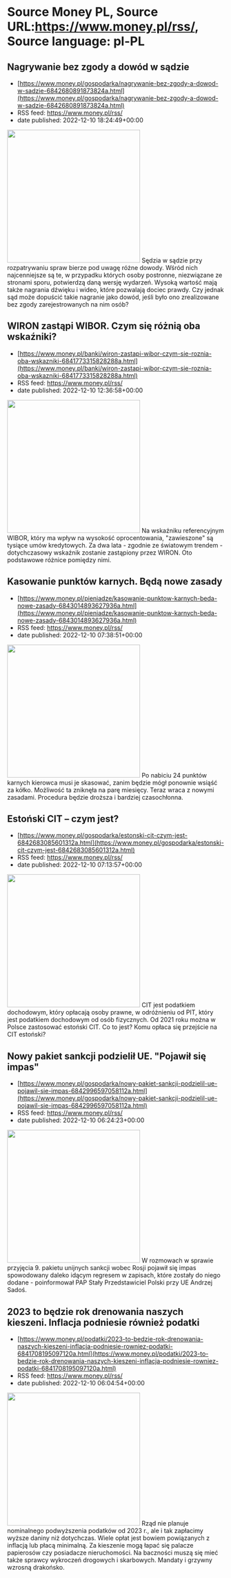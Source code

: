 # Source Money PL, Source URL:https://www.money.pl/rss/, Source language: pl-PL

## Nagrywanie bez zgody a dowód w sądzie
 - [https://www.money.pl/gospodarka/nagrywanie-bez-zgody-a-dowod-w-sadzie-6842680891873824a.html](https://www.money.pl/gospodarka/nagrywanie-bez-zgody-a-dowod-w-sadzie-6842680891873824a.html)
 - RSS feed: https://www.money.pl/rss/
 - date published: 2022-12-10 18:24:49+00:00

<img src="https://i.wpimg.pl/308x/filerepo.grupawp.pl/api/v1/display/embed/6456a911-f567-4630-8d3d-b72041aa55ae" width="308" /> Sędzia w sądzie przy rozpatrywaniu spraw bierze pod uwagę różne dowody. Wśród nich najcenniejsze są te, w przypadku których osoby postronne, niezwiązane ze stronami sporu, potwierdzą daną wersję wydarzeń. Wysoką wartość mają także nagrania dźwięku i wideo, które pozwalają dociec prawdy. Czy jednak sąd może dopuścić takie nagranie jako dowód, jeśli było ono zrealizowane bez zgody zarejestrowanych na nim osób?

## WIRON zastąpi WIBOR. Czym się różnią oba wskaźniki?
 - [https://www.money.pl/banki/wiron-zastapi-wibor-czym-sie-roznia-oba-wskazniki-6841773315828288a.html](https://www.money.pl/banki/wiron-zastapi-wibor-czym-sie-roznia-oba-wskazniki-6841773315828288a.html)
 - RSS feed: https://www.money.pl/rss/
 - date published: 2022-12-10 12:36:58+00:00

<img src="https://i.wpimg.pl/308x/filerepo.grupawp.pl/api/v1/display/embed/4bf34670-25f9-48b3-984a-fb8b09f293d6" width="308" /> Na wskaźniku referencyjnym WIBOR, który ma wpływ na wysokość oprocentowania, "zawieszone" są tysiące umów kredytowych. Za dwa lata - zgodnie ze światowym trendem - dotychczasowy wskaźnik zostanie zastąpiony przez WIRON. Oto podstawowe różnice pomiędzy nimi.

## Kasowanie punktów karnych. Będą nowe zasady
 - [https://www.money.pl/pieniadze/kasowanie-punktow-karnych-beda-nowe-zasady-6843014893627936a.html](https://www.money.pl/pieniadze/kasowanie-punktow-karnych-beda-nowe-zasady-6843014893627936a.html)
 - RSS feed: https://www.money.pl/rss/
 - date published: 2022-12-10 07:38:51+00:00

<img src="https://i.wpimg.pl/308x/filerepo.grupawp.pl/api/v1/display/embed/051fda29-683e-4d61-aec0-5b7b474c3dba" width="308" /> Po nabiciu 24 punktów karnych kierowca musi je skasować, zanim będzie mógł ponownie wsiąść za kółko. Możliwość ta zniknęła na parę miesięcy. Teraz wraca z nowymi zasadami. Procedura będzie droższa i bardziej czasochłonna.

## Estoński CIT – czym jest?
 - [https://www.money.pl/gospodarka/estonski-cit-czym-jest-6842683085601312a.html](https://www.money.pl/gospodarka/estonski-cit-czym-jest-6842683085601312a.html)
 - RSS feed: https://www.money.pl/rss/
 - date published: 2022-12-10 07:13:57+00:00

<img src="https://i.wpimg.pl/308x/filerepo.grupawp.pl/api/v1/display/embed/5261f497-acad-4949-98db-809f1959d115" width="308" /> CIT jest podatkiem dochodowym, który opłacają osoby prawne, w odróżnieniu od PIT, który jest podatkiem dochodowym od osób fizycznych. Od 2021 roku można w Polsce zastosować estoński CIT. Co to jest? Komu opłaca się przejście na CIT estoński?

## Nowy pakiet sankcji podzielił UE. "Pojawił się impas"
 - [https://www.money.pl/gospodarka/nowy-pakiet-sankcji-podzielil-ue-pojawil-sie-impas-6842996597058112a.html](https://www.money.pl/gospodarka/nowy-pakiet-sankcji-podzielil-ue-pojawil-sie-impas-6842996597058112a.html)
 - RSS feed: https://www.money.pl/rss/
 - date published: 2022-12-10 06:24:23+00:00

<img src="https://i.wpimg.pl/308x/filerepo.grupawp.pl/api/v1/display/embed/6d22c7e7-8786-4781-a89a-57f74f645d3c" width="308" /> W rozmowach w sprawie przyjęcia 9. pakietu unijnych sankcji wobec Rosji pojawił się impas spowodowany daleko idącym regresem w zapisach, które zostały do niego dodane - poinformował PAP Stały Przedstawiciel Polski przy UE Andrzej Sadoś.

## 2023 to będzie rok drenowania naszych kieszeni. Inflacja podniesie również podatki
 - [https://www.money.pl/podatki/2023-to-bedzie-rok-drenowania-naszych-kieszeni-inflacja-podniesie-rowniez-podatki-6841708195097120a.html](https://www.money.pl/podatki/2023-to-bedzie-rok-drenowania-naszych-kieszeni-inflacja-podniesie-rowniez-podatki-6841708195097120a.html)
 - RSS feed: https://www.money.pl/rss/
 - date published: 2022-12-10 06:04:54+00:00

<img src="https://i.wpimg.pl/308x/filerepo.grupawp.pl/api/v1/display/embed/6e5875aa-c0d1-483b-bd22-a97f8a6f3045" width="308" /> Rząd nie planuje nominalnego podwyższenia podatków od 2023 r., ale i tak zapłacimy wyższe daniny niż dotychczas. Wiele opłat jest bowiem powiązanych z inflacją lub płacą minimalną. Za kieszenie mogą łapać się palacze papierosów czy posiadacze nieruchomości. Na baczności muszą się mieć także sprawcy wykroczeń drogowych i skarbowych. Mandaty i grzywny wzrosną drakońsko.
